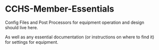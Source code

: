 CCHS-Member-Essentials
======================

Config Files and Post Processors for equipment operation and design should live here.

As well as any essential documentation (or instructions on where to find it) for settings for equipment.



